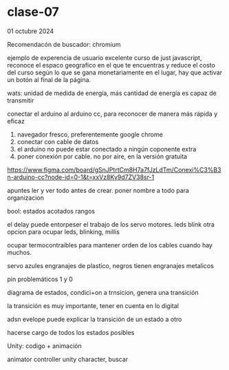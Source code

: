 # clase-07

01 octubre 2024 

Recomendacón de buscador:  chromium 

ejemplo de experencia de usuario excelente curso de just javascript, reconoce el espaco geografico en el que te encuentras y reduce el costo del curso según lo que se gana monetariamente en el lugar, hay que activar un botón al final de la página. 

wats: unidad de medida de energía, más cantidad de energía es capaz de transmitir

conectar el arduino al arduino cc, para reconocer de manera más rápida y eficaz 
1. navegador fresco, preferentemente google chrome
2. conectar con cable de datos
3. el arduino no puede estar conectado a ningún coponente extra
4. poner conexión por cable. no por aire, en la versión gratuita

https://www.figma.com/board/gSnJPtrtCm8H7a7fJzLdTm/Conexi%C3%B3n-arduino-cc?node-id=0-1&t=xxVz8Ky9d7ZV38sr-1

apuntes 
ler y ver todo antes de crear.
poner nombre a todo para organizacion 

bool: estados acotados 
rangos 

el delay puede entorpeser el trabajo de los servo motores. 
leds blink otra opcion para ocupar leds, blinking, millis 

ocupar termocontraibles para mantener orden de los cables cuando hay muchos. 

servo azules engranajes de plastico, negros tienen engranajes metalicos 

pin problemáticos 1 y 0 

diagrama de estados, condici+on a trnsicion, genera una transición 

la transición es muy importante, tener en cuenta en lo digital

adsn evelope puede explicar la transición de un estado a otro

hacerse cargo de todos los estados posibles 

Unity: codigo + animación 

animator controller unity character, buscar

